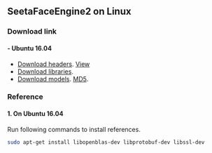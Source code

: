 ## SeetaFaceEngine2 on Linux

### Download link

#### - Ubuntu 16.04

* [Download headers](../prebuild/header.zip). [View](../prebuild/include)
* [Download libraries](../prebuild/lib/linux/ubuntu16.04.tar.gz).
* [Download models](https://pan.baidu.com/s/1HJj8PEnv3SOu6ZxVpAHPXg). [MD5](./bindata/MD5.txt).

### Reference

#### 1. On Ubuntu 16.04

Run following commands to install references.
```sh
sudo apt-get install libopenblas-dev libprotobuf-dev libssl-dev
```